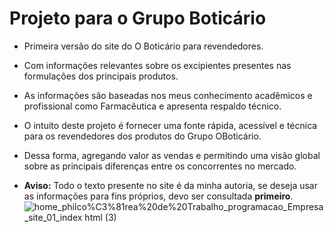 # Projeto para o Grupo Boticário

- Primeira versão do site do O Boticário para revendedores.

- Com informações relevantes sobre os excipientes presentes nas formulações dos principais produtos.

- As informações são baseadas nos meus conhecimento acadêmicos e profissional como Farmacêutica e apresenta respaldo técnico.

- O intuito deste projeto é fornecer uma fonte rápida, acessível e técnica para os revendedores dos produtos do Grupo OBoticário.

- Dessa forma, agregando valor as vendas e permitindo uma visão global sobre as principais diferenças entre os concorrentes no mercado.

- **Aviso:** Todo o texto presente no site é da minha autoria, se deseja usar as informações para fins próprios, devo ser consultada **primeiro**.
![_home_philco_%C3%81rea%20de%20Trabalho_programacao_Empresa_site_01_index html (3)](https://user-images.githubusercontent.com/8453557/158572544-71373f10-c29b-4f8f-94c0-3ceb006bf42e.png)
